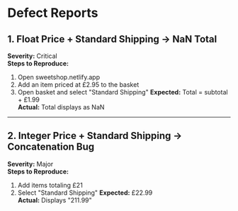 # Defect Reports

## 1. Float Price + Standard Shipping → NaN Total
**Severity:** Critical  
**Steps to Reproduce:**
1. Open sweetshop.netlify.app
2. Add an item priced at £2.95 to the basket
3. Open basket and select "Standard Shipping"
**Expected:** Total = subtotal + £1.99  
**Actual:** Total displays as NaN

---

## 2. Integer Price + Standard Shipping → Concatenation Bug
**Severity:** Major  
**Steps to Reproduce:**
1. Add items totaling £21
2. Select "Standard Shipping"
**Expected:** £22.99  
**Actual:** Displays "211.99"
